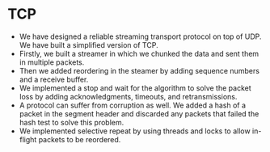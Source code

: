 
# TCP

- We have designed a reliable streaming transport protocol on top of UDP. We have built a simplified version of TCP.
- Firstly, we built a streamer in which we chunked the data and sent them in multiple packets.
- Then we added reordering in the steamer by adding sequence numbers and a receive buffer.
- We implemented a stop and wait for the algorithm to solve the packet loss by adding acknowledgments, timeouts, and retransmissions.
- A protocol can suffer from corruption as well. We added a hash of a packet in the segment header and discarded any packets that failed the hash test to solve this problem.
- We implemented selective repeat by using threads and locks to allow in-flight packets to be reordered.
